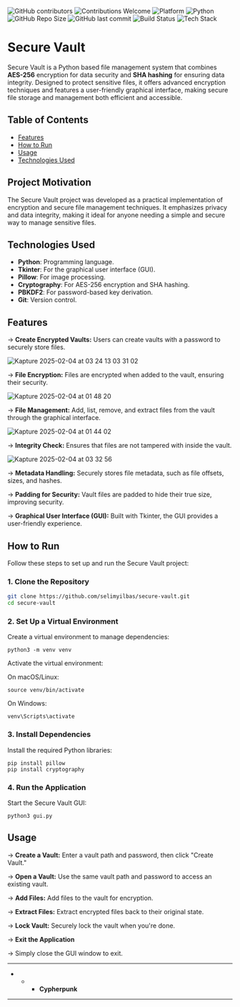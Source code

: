 ![GitHub contributors](https://img.shields.io/github/contributors/selimyilbas/Secure-Vault)
![Contributions Welcome](https://img.shields.io/badge/contributions-welcome-brightgreen)
![Platform](https://img.shields.io/badge/platform-macOS%20%7C%20Windows%20%7C%20Linux-lightgrey)
![Python](https://img.shields.io/badge/python-3-yellow)
![GitHub Repo Size](https://img.shields.io/github/repo-size/selimyilbas/Secure-Vault)
![GitHub last commit](https://img.shields.io/github/last-commit/selimyilbas/Secure-Vault)
![Build Status](https://img.shields.io/badge/build-passing-brightgreen)
![Tech Stack](https://img.shields.io/badge/tech-stack-blueviolet)

# Secure Vault

Secure Vault is a Python based file management system that combines **AES-256** encryption for data security and **SHA hashing** for ensuring data integrity. Designed to protect sensitive files, it offers advanced encryption techniques and features a user-friendly graphical interface, making secure file storage and management both efficient and accessible.




## Table of Contents
- [Features](#features)
- [How to Run](#how-to-run)
- [Usage](#usage)
- [Technologies Used](#technologies-used)


## Project Motivation
The Secure Vault project was developed as a practical implementation of encryption and secure file management techniques. It emphasizes privacy and data integrity, making it ideal for anyone needing a simple and secure way to manage sensitive files.



  ## Technologies Used
- **Python**: Programming language.
- **Tkinter**: For the graphical user interface (GUI).
- **Pillow**: For image processing.
- **Cryptography**: For AES-256 encryption and SHA hashing.
- **PBKDF2**: For password-based key derivation.
- **Git**: Version control.



## Features

-> **Create Encrypted Vaults:** Users can create vaults with a password to securely store files.

![Kapture 2025-02-04 at 03 24 13 03 31 02](https://github.com/user-attachments/assets/9e07b2a7-ca5d-4a84-bb9b-8103c0d324b2)

-> **File Encryption:** Files are encrypted when added to the vault, ensuring their security.

![Kapture 2025-02-04 at 01 48 20](https://github.com/user-attachments/assets/55431aeb-fbc0-4d2a-a0ab-c50d723c7809)

-> **File Management:** Add, list, remove, and extract files from the vault through the graphical interface.

![Kapture 2025-02-04 at 01 44 02](https://github.com/user-attachments/assets/b8c53b6c-cbb2-4acb-a0f4-fc779cbc951c)

-> **Integrity Check:** Ensures that files are not tampered with inside the vault.

![Kapture 2025-02-04 at 03 32 56](https://github.com/user-attachments/assets/9ad0fbc6-416f-4feb-8164-8c5d7a70852a)

-> **Metadata Handling:** Securely stores file metadata, such as file offsets, sizes, and hashes.

-> **Padding for Security:** Vault files are padded to hide their true size, improving security.

-> **Graphical User Interface (GUI):** Built with Tkinter, the GUI provides a user-friendly experience.


## How to Run

Follow these steps to set up and run the Secure Vault project:

### 1. Clone the Repository
```bash
git clone https://github.com/selimyilbas/secure-vault.git
cd secure-vault
```


### 2. Set Up a Virtual Environment

Create a virtual environment to manage dependencies:

```
python3 -m venv venv
```


Activate the virtual environment:

On macOS/Linux:

```
source venv/bin/activate
```

On Windows:

```
venv\Scripts\activate
```

### 3. Install Dependencies
Install the required Python libraries:

```
pip install pillow
pip install cryptography
```

### 4. Run the Application
   
Start the Secure Vault GUI:

```
python3 gui.py
```

## Usage

-> **Create a Vault:** Enter a vault path and password, then click "Create Vault."

-> **Open a Vault:** Use the same vault path and password to access an existing vault.

-> **Add Files:** Add files to the vault for encryption.

-> **Extract Files:** Extract encrypted files back to their original state.

-> **Lock Vault:** Securely lock the vault when you're done.

-> **Exit the Application**

-> Simply close the GUI window to exit.



* * *
* * * **Cypherpunk**
* * *




